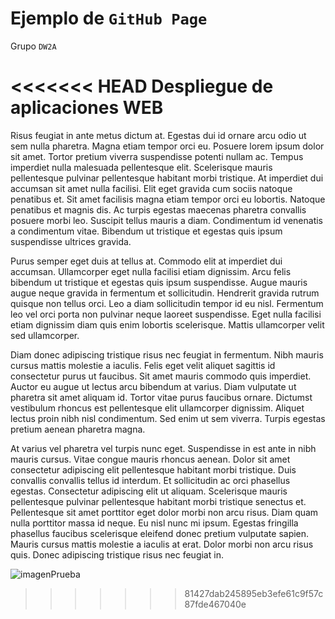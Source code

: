# Ejemplo de `GitHub Page`

Grupo `DW2A`

<<<<<<< HEAD
Despliegue de aplicaciones WEB
=======
Risus feugiat in ante metus dictum at. Egestas dui id ornare arcu odio ut sem nulla pharetra. Magna etiam tempor orci eu. Posuere lorem ipsum dolor sit amet. Tortor pretium viverra suspendisse potenti nullam ac. Tempus imperdiet nulla malesuada pellentesque elit. Scelerisque mauris pellentesque pulvinar pellentesque habitant morbi tristique. At imperdiet dui accumsan sit amet nulla facilisi. Elit eget gravida cum sociis natoque penatibus et. Sit amet facilisis magna etiam tempor orci eu lobortis. Natoque penatibus et magnis dis. Ac turpis egestas maecenas pharetra convallis posuere morbi leo. Suscipit tellus mauris a diam. Condimentum id venenatis a condimentum vitae. Bibendum ut tristique et egestas quis ipsum suspendisse ultrices gravida.

Purus semper eget duis at tellus at. Commodo elit at imperdiet dui accumsan. Ullamcorper eget nulla facilisi etiam dignissim. Arcu felis bibendum ut tristique et egestas quis ipsum suspendisse. Augue mauris augue neque gravida in fermentum et sollicitudin. Hendrerit gravida rutrum quisque non tellus orci. Leo a diam sollicitudin tempor id eu nisl. Fermentum leo vel orci porta non pulvinar neque laoreet suspendisse. Eget nulla facilisi etiam dignissim diam quis enim lobortis scelerisque. Mattis ullamcorper velit sed ullamcorper.

Diam donec adipiscing tristique risus nec feugiat in fermentum. Nibh mauris cursus mattis molestie a iaculis. Felis eget velit aliquet sagittis id consectetur purus ut faucibus. Sit amet mauris commodo quis imperdiet. Auctor eu augue ut lectus arcu bibendum at varius. Diam vulputate ut pharetra sit amet aliquam id. Tortor vitae purus faucibus ornare. Dictumst vestibulum rhoncus est pellentesque elit ullamcorper dignissim. Aliquet lectus proin nibh nisl condimentum. Sed enim ut sem viverra. Turpis egestas pretium aenean pharetra magna.

At varius vel pharetra vel turpis nunc eget. Suspendisse in est ante in nibh mauris cursus. Vitae congue mauris rhoncus aenean. Dolor sit amet consectetur adipiscing elit pellentesque habitant morbi tristique. Duis convallis convallis tellus id interdum. Et sollicitudin ac orci phasellus egestas. Consectetur adipiscing elit ut aliquam. Scelerisque mauris pellentesque pulvinar pellentesque habitant morbi tristique senectus et. Pellentesque sit amet porttitor eget dolor morbi non arcu risus. Diam quam nulla porttitor massa id neque. Eu nisl nunc mi ipsum. Egestas fringilla phasellus faucibus scelerisque eleifend donec pretium vulputate sapien. Mauris cursus mattis molestie a iaculis at erat. Dolor morbi non arcu risus quis. Donec adipiscing tristique risus nec feugiat in.

![imagenPrueba](https://loremipsum.io/assets/images/lorem-ipsum-generator-cicero-engraving.png)


>>>>>>> 81427dab245895eb3efe61c9f57c87fde467040e
